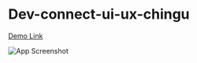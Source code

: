 # Dev-connect-ui-ux-chingu

[Demo Link](https://l.facebook.com/l.php?u=https%3A%2F%2Fwww.figma.com%2Fdesign%2FCdEOELOu36g93eQmJBsKJg%2FRecreate---Upwork---DevConnect-(Copy)%3Fnode-id%3D0-1%26t%3DjgV02T3C9WCd5I2D-1%26fbclid%3DIwZXh0bgNhZW0CMTAAAR2o20AnLL1jELOLj8JwUJ6MFr2pvTFtE-jVds23MAAi8eeazjcsmbopSo8_aem_AeZAb2bvwxW5NOPWGOQ6h4px8EwWetlhZ38Exuxslh1SHdkAhZ_9J610O1KFt7IRLebsQK5IixT9ZalLhQAtqdff&h=AT2S80it83p3md1N2sios7sRhaTJyMaem9ppfgU_iCou7f7SOO03M_xmLMkH40yMb51WoDKS9ibtuzH23Ge0mixr4nx-Tc7EbpkiX2E9NMgMa9ksJeOoVGG2Oc6_VZwsofgXUw)

![App Screenshot](https://scontent.fmnl33-6.fna.fbcdn.net/v/t1.15752-9/441988740_1146541029825127_6288389510107380012_n.png?_nc_cat=109&ccb=1-7&_nc_sid=5f2048&_nc_eui2=AeGAlL2K6wSASmz940jztZLSecD6BthyZjJ5wPoG2HJmMuHXMUushVOwfyGzF1Gl95IDo8YT5UqAC93VSH1S1zJh&_nc_ohc=BgRoPIh12koQ7kNvgF2mJcp&_nc_ht=scontent.fmnl33-6.fna&oh=03_Q7cD1QHakoCrnDR91rNQ38vGYiEhsZVdSLzmkwdkD4r85ev13Q&oe=66869EDD)
